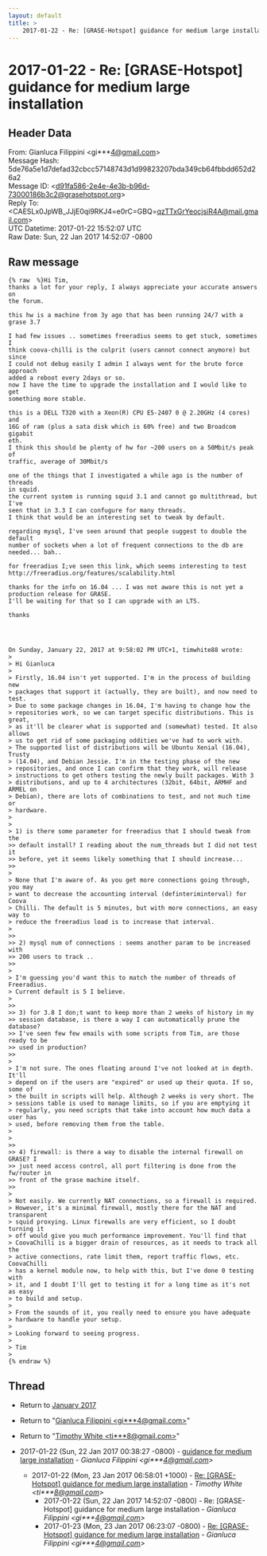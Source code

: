 ```yaml
---
layout: default
title: >
    2017-01-22 - Re: [GRASE-Hotspot] guidance for medium large installation
---
```


# 2017-01-22 - Re: [GRASE-Hotspot] guidance for medium large installation

## Header Data

From: Gianluca Filippini \<gi***4@gmail.com\><br>
Message Hash: 5de76a5e1d7defad32cbcc57148743d1d99823207bda349cb64fbbdd652d26a2<br>
Message ID: \<d91fa586-2e4e-4e3b-b96d-73000186b3c2@grasehotspot.org\><br>
Reply To: \<CAESLx0JpWB_JJjE0qi9RKJ4=e0rC=GBQ=qzTTxGrYeocjsiR4A@mail.gmail.com\><br>
UTC Datetime: 2017-01-22 15:52:07 UTC<br>
Raw Date: Sun, 22 Jan 2017 14:52:07 -0800<br>

## Raw message

```
{% raw  %}Hi Tim,
thanks a lot for your reply, I always appreciate your accurate answers on 
the forum.

this hw is a machine from 3y ago that has been running 24/7 with a grase 3.7

I had few issues .. sometimes freeradius seems to get stuck, sometimes I 
think coova-chilli is the culprit (users cannot connect anymore) but since 
I could not debug easily I admin I always went for the brute force approach 
added a reboot every 2days or so.
now I have the time to upgrade the installation and I would like to get 
something more stable.

this is a DELL T320 with a Xeon(R) CPU E5-2407 0 @ 2.20GHz (4 cores) and 
16G of ram (plus a sata disk which is 60% free) and two Broadcom gigabit 
eth.
I think this should be plenty of hw for ~200 users on a 50Mbit/s peak of 
traffic, average of 30Mbit/s

one of the things that I investigated a while ago is the number of threads 
in squid.
the current system is running squid 3.1 and cannot go multithread, but I've 
seen that in 3.3 I can confugure for many threads.
I think that would be an interesting set to tweak by default.

regarding mysql, I've seen around that people suggest to double the default 
number of sockets when a lot of frequent connections to the db are 
needed... bah..

for freeradius I;ve seen this link, which seems interesting to test 
http://freeradius.org/features/scalability.html

thanks for the info on 16.04 ... I was not aware this is not yet a 
production release for GRASE.
I'll be waiting for that so I can upgrade with an LTS.

thanks




On Sunday, January 22, 2017 at 9:58:02 PM UTC+1, timwhite88 wrote:
>
> Hi Gianluca
>
> Firstly, 16.04 isn't yet supported. I'm in the process of building new 
> packages that support it (actually, they are built), and now need to test. 
> Due to some package changes in 16.04, I'm having to change how the 
> repositories work, so we can target specific distributions. This is great, 
> as it'll be clearer what is supported and (somewhat) tested. It also allows 
> us to get rid of some packaging oddities we've had to work with.
> The supported list of distributions will be Ubuntu Xenial (16.04), Trusty 
> (14.04), and Debian Jessie. I'm in the testing phase of the new 
> repositories, and once I can confirm that they work, will release 
> instructions to get others testing the newly built packages. With 3 
> distributions, and up to 4 architectures (32bit, 64bit, ARMHF and ARMEL on 
> Debian), there are lots of combinations to test, and not much time or 
> hardware.
>
>
> 1) is there some parameter for freeradius that I should tweak from the 
>> default install? I reading about the num_threads but I did not test it 
>> before, yet it seems likely something that I should increase...
>>
>
> None that I'm aware of. As you get more connections going through, you may 
> want to decrease the accounting interval (definteriminterval) for Coova 
> Chilli. The default is 5 minutes, but with more connections, an easy way to 
> reduce the freeradius load is to increase that interval. 
>
>>
>> 2) mysql num of connections : seems another param to be increased with 
>> 200 users to track ..
>>
>
> I'm guessing you'd want this to match the number of threads of Freeradius. 
> Current default is 5 I believe. 
>
>>
>> 3) for 3.8 I don;t want to keep more than 2 weeks of history in my 
>> session database, is there a way I can automatically prune the database? 
>> I've seen few few emails with some scripts from Tim, are those ready to be 
>> used in production?
>>
>
> I'm not sure. The ones floating around I've not looked at in depth. It'll 
> depend on if the users are "expired" or used up their quota. If so, some of 
> the built in scripts will help. Although 2 weeks is very short. The 
> sessions table is used to manage limits, so if you are emptying it 
> regularly, you need scripts that take into account how much data a user has 
> used, before removing them from the table.
>  
>
>>
>> 4) firewall: is there a way to disable the internal firewall on GRASE? I 
>> just need access control, all port filtering is done from the fw/router in 
>> front of the grase machine itself.
>>
>
> Not easily. We currently NAT connections, so a firewall is required. 
> However, it's a minimal firewall, mostly there for the NAT and transparent 
> squid proxying. Linux firewalls are very efficient, so I doubt turning it 
> off would give you much performance improvement. You'll find that 
> CoovaChilli is a bigger drain of resources, as it needs to track all the 
> active connections, rate limit them, report traffic flows, etc. CoovaChilli 
> has a kernel module now, to help with this, but I've done 0 testing with 
> it, and I doubt I'll get to testing it for a long time as it's not as easy 
> to build and setup.
>
> From the sounds of it, you really need to ensure you have adequate 
> hardware to handle your setup.
>
> Looking forward to seeing progress.
>
> Tim
>
{% endraw %}
```

## Thread

+ Return to [January 2017](/archive/2017/01)

+ Return to "[Gianluca Filippini <gi***4<span>@</span>gmail.com>](/authors/gi___4_at_gmail_com)"
+ Return to "[Timothy White <ti***8<span>@</span>gmail.com>](/authors/ti___8_at_gmail_com)"

+ 2017-01-22 (Sun, 22 Jan 2017 00:38:27 -0800) - [guidance for medium large installation](/archive/2017/01/5cf9be5f91a22f594c135963316d3793a4744fb9645ad2474b3db615d4534521) - _Gianluca Filippini \<gi***4@gmail.com\>_
  + 2017-01-22 (Mon, 23 Jan 2017 06:58:01 +1000) - [Re: [GRASE-Hotspot] guidance for medium large installation](/archive/2017/01/31a2db075f27af300f25f32880c861d18fc7de450ea56b423f56183751676f5a) - _Timothy White \<ti***8@gmail.com\>_
    + 2017-01-22 (Sun, 22 Jan 2017 14:52:07 -0800) - Re: [GRASE-Hotspot] guidance for medium large installation - _Gianluca Filippini \<gi***4@gmail.com\>_
    + 2017-01-23 (Mon, 23 Jan 2017 06:23:07 -0800) - [Re: [GRASE-Hotspot] guidance for medium large installation](/archive/2017/01/67b7f493ee1d14032681eab119d55e4fdf5fdccbb8bf106f9b6f2bf555c4fd0c) - _Gianluca Filippini \<gi***4@gmail.com\>_

